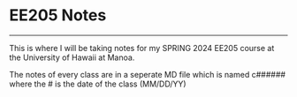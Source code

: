 # EE205 Notes
---
This is where I will be taking notes for my SPRING 2024 EE205 course at the University of Hawaii at Manoa.

The notes of every class are in a seperate MD file which is named c###### where the # is the date of the class (MM/DD/YY)
